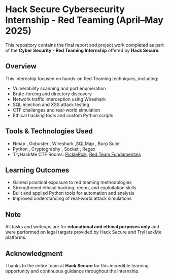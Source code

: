 # Hack Secure Cybersecurity Internship - Red Teaming (April–May 2025)

This repository contains the final report and project work completed as part of the **Cyber Security - Red Teaming Internship** offered by **Hack Secure**.


## Overview

This internship focused on hands-on Red Teaming techniques, including:

- Vulnerability scanning and port enumeration
- Brute-forcing and directory discovery
- Network traffic interception using Wireshark
- SQL injection and XSS attack testing
- CTF challenges and real-world simulation
- Ethical hacking tools and custom Python scripts

## Tools & Technologies Used

- Nmap , Gobuster , Wireshark ,SQLMap , Burp Suite
- Python , Cryptography , Socket , Regex
- TryHackMe CTF Rooms: [PickleRick](https://tryhackme.com/room/picklerick), [Red Team Fundamentals](https://tryhackme.com/room/redteamfundamentals)

## Learning Outcomes

- Gained practical exposure to red teaming methodologies
- Strengthened ethical hacking, recon, and exploitation skills
- Built and applied Python tools for automation and analysis
- Improved understanding of real-world attack simulations

## Note

All tasks and writeups are for **educational and ethical purposes only** and were performed on legal targets provided by Hack Secure and TryHackMe platforms.


## Acknowledgment

Thanks to the entire team at **Hack Secure** for this incredible learning opportunity and continuous guidance throughout the internship.

